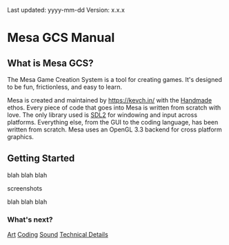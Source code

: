 Last updated: yyyy-mm-dd
Version: x.x.x

# Mesa GCS Manual

## What is Mesa GCS?

The Mesa Game Creation System is a tool for creating games. It's designed to be fun, frictionless, and easy to learn.

Mesa is created and maintained by https://kevch.in/ with the [Handmade](https://handmade.network/) ethos. Every piece of code that goes into Mesa is written from scratch with love. The only library used is [SDL2](https://www.libsdl.org/) for windowing and input across platforms. Everything else, from the GUI to the coding language, has been written from scratch. Mesa uses an OpenGL 3.3 backend for cross platform graphics.

## Getting Started

blah blah blah

screenshots

blah blah blah

### What's next?

[Art]()
[Coding]()
[Sound]()
[Technical Details]()

